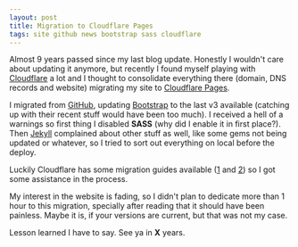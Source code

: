 ```yaml
---
layout: post
title: Migration to Cloudflare Pages
tags: site github news bootstrap sass cloudflare
---
```


Almost 9 years passed since my last blog update. Honestly I wouldn't care about updating it anymore, but recently I 
found myself playing with [Cloudflare](https://www.cloudflare.com) a lot and I thought to consolidate everything 
there (domain, DNS records and website) migrating my site to [Cloudflare Pages](https://pages.cloudflare.com).

I migrated from [GitHub](https://github.com), updating [Bootstrap](https://getbootstrap.com/) to the last v3 available 
(catching up with their recent stuff would have been too much). I received a hell of a warnings so first thing I 
disabled **SASS** (why did I enable it in first place?). Then [Jekyll](https://jekyllrb.com/) complained about other 
stuff as well, like some gems not being updated or whatever, so I tried to sort out everything on local before the 
deploy.

Luckily Cloudflare has some migration guides available 
([1](https://developers.cloudflare.com/pages/migrations/migrating-jekyll-from-github-pages/) and 
[2](https://developers.cloudflare.com/pages/framework-guides/deploy-a-jekyll-site/)) so I got some assistance in the 
process.

My interest in the website is fading, so I didn't plan to dedicate more than 1 hour to this migration, specially after 
reading that it should have been painless. Maybe it is, if your versions are current, but that was not my case.

Lesson learned I have to say. See ya in **X** years.
